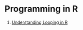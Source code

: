# Programming in R


1. [Understanding Looping in R](https://github.com/Vicky-Crasto/Programming-in-R/blob/master/Looping%20in%20R.md)
